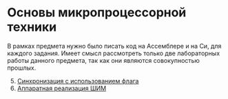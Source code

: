 # Основы микропроцессорной техники

В рамках предмета нужно было писать код на Ассемблере и на Си, для каждого задания. Имеет смысл рассмотреть только две лабораторных работы данного предмета, так как они являются совокупностью прошлых.

5. [Синхронизация с использованием флага](<5lab>)
8. [Аппаратная реализация ШИМ](<8lab>)
